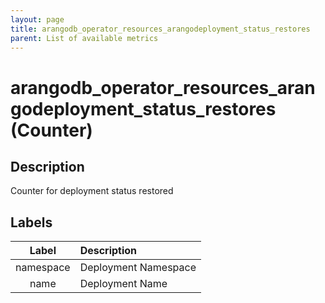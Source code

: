 ```yaml
---
layout: page
title: arangodb_operator_resources_arangodeployment_status_restores
parent: List of available metrics
---
```


# arangodb_operator_resources_arangodeployment_status_restores (Counter)

## Description

Counter for deployment status restored

## Labels

|   Label   | Description          |
|:---------:|:---------------------|
| namespace | Deployment Namespace |
|   name    | Deployment Name      |
